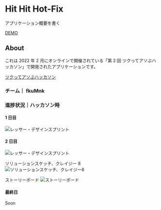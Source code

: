 # Hit Hit Hot-Fix

アプリケーション概要を書く

[DEMO](https://hithithotfix.web.app)


## About

これは 2022 年 2 月にオンラインで開催されている「第 2 回 ツクってアソぶハッカソン」で開発されたアプリケーションです。

[ツクってアソぶハッカソン](https://tsukuaso.com/)

### チーム｜ fkuMnk

### 進捗状況｜ハッカソン時

#### 1 日目

![レッサー・デザインスプリント](https://pbs.twimg.com/media/FLzpepVacAERT4o?format=jpg&name=large)

#### 2 日目

![レッサー・デザインスプリント](https://lh3.googleusercontent.com/ejmUZ1_oA5juwVc8UienwPD50foUat87IW0aoZwSkkJlhqTW42JqliLGk-ATLX7K-w_W93tmYxe-gkLzifV6GCHbOA5z1xQndM_Xg7uiAjZoTR2SrQi722rDpiozF-gS05JxwnfndvXF_pGoxuy2K-bVB_GBAIcevoCdPi3ZXbVhat-btX11Q4yCu2VzLHArHzUZsiaB6WZziDfhuTOV27u5bd-57W3va68AdGsb9hif8INfCv9EshBazSzJtgm0dbHWllrhl3x7us0fy4R1_d5c_-HHqKHTsO392YlUmR2ecY6yJh-8V0VN0XJeaklq1nAeyyA1YCW_SbYE6u2Kp1CnctC2537kkL7Ax_1hNgbSng2OtYbHJhdqNBxbZlIPsr-hTZNhKKfhvN95XLasmk8qT133V0oa7LhH59CSHuMuOfUn8cEFXrhYSRqFJzQG4GWlhkbGOfVMdwniaBgt0KKEVimNx28C7qfdTmDWDMSbtE_rmf889dgHf4TQpqJXS_OGxsnbt9-kXMRcMsQIz429vx6yuKKcyK_AV01zG94hSXcH9_rcdCpfKPRA-qE7syNsl8-6EhbzOJxrvt_YBNGeAJhtEYg8fGI1M7WDA-KPo-tH7cB5uV48k2b3LADPqfaeRYYkCBoWQe4TExXTZXZE0QgmG6s3jVHzuoBmXStIZbcEaK3OTfPnuXH4BYYLbsWYEbHWBs_uIixQ_9qfH8WyTA=w632-h678-no?authuser=0)

ソリューションスケッチ、クレイジー 8
![ソリューションスケッチ、クレイジー8](https://lh3.googleusercontent.com/hj76XRrluuRJkbYamgluOwbb3AFFpIZnBNvtHjZzLGcYPAY2H4TacPF2VdI1_Kf5dnB7XP5G1NwEHp21Sw9DcsI-2Cqq5n3Hh2QV7n5I4e3-W7gS5MRpMzdp3sUJoeH5hfSoyQSRIvbq8JIZTR3yusZYsE6BJ7y2rDxn-T6WEEzn6A1SMggJBYBGmNDoWrThSOQYsnF5vyk5EhZu7_WFRyTKm9yMOvBCcyD15Qi2uOtU21iKP1FVNf-Huyll3KTUd9A9OdrHJbu0yh_ZvvrxTtPJgeahOdc4w7bltkb2hj4y4PAOzoqfYZKUYj6CI53I6KKXcoZssIY-D7SF1n_0PEJzWhilO2ZMkP__iCy_BmOXyqnpctASqZeQduk1xBy4vGscIh_mzfi4FQ9yUNIGtaYHQgaz36g8UQCeSzrFhFWqWrE8D9Qx86xSycWDbGVysEuS584O8eMLeNMkgudWE-cw2shKdcee9O7_i65c4i3Ww77jRY9zCnPsnusOCrTM0yQ-QcBaP60_LE3tkCr_EA_YGnNSKTbiuPLvRWOWiStSP-XSyBBF_g1sRCqVg5e9IrFBF4KtTsj-k_dkvrpZgVGB8r5E3BDaUYL2ZmaQT1EvLyD0aoNWadYxIm33ctiQ5KXu1lyKJyeQs8sO226QKGsbCyimxZl9M5IFmqgt1rehtnTsYfVMDSXTAfZabn85l8Pzl5KIMQUaQRt-vgyUJakL1g=w920-h654-no?authuser=0)

ストーリーボード ![ストーリーボード](https://lh3.googleusercontent.com/q_OkVyeqaBcg7Vj4Ty_IgSKButy0tRhzuovQxRXm2OjT_k99YnStUtC4xws6iYtnQWLHMVWzFKlYxLjW2bcfRxzvScwkFBF9GpoFjWrjN8c1rf8gJ4NW70kHFDdMzOVkjm4uzh2QK_p_dGVG1KeNQCG2LPtsP5IJcUnd3c11jxsjR1vTLLXdNq7Y8RsCJFLXwlSdCzZoAtMnlQcAdqR6bdpTAyDIeV_3obKxMoLWwsl06nkaEz90j9ssi0LvyIYieFlJo1bbipZds9IF65WUhjkzlMhUv88-wP_rIqhKVRwiIPlcGMGCXl4A5HrSYcbffL6qGc1c4grZn2pDTD5f6GbN9Er0pSUbhp_XkxAif_jKFGsvonJGaFhjHfaFI2Hmeee2XY10SAyGkNwWys9wfLwGiybqSZXbdj-hjEsT9mmWtvgXiuzfk-MKiqE-hqg77bRALE-T8Y9DbtzwkftS690t804sOy7Y3cGpF0Sn9O37GJp9VebWVWAKh9QpRZSfSdK8YZg1sIRh2maPlV_IsWXPYgloCdoIm3JwFo-23UpfT7DrfWgL52lIuzOU0FAKwUl06hcrfIUInLg_mTbWJ2cZq3AwiW-aSUWbDz_ADbf6WBc-6OzKZG84hRRiUMrL7Q04qEe7XrBX9ny7f0W-AqngUbJPqtQPhTXmxdNUQ6jtsuGyOS2wnI8AdjjgrVisWPYq4iXgJM6H4CI5jreXosUP8A=w920-h661-no?authuser=0)

#### 最終日

Soon

